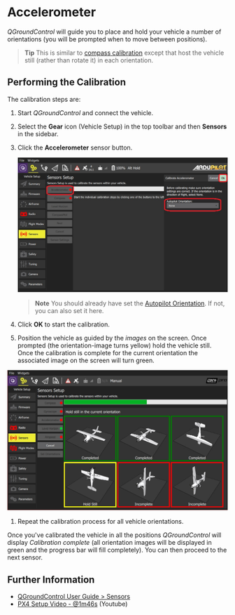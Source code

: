 # Accelerometer

*QGroundControl* will guide you to place and hold your vehicle a number of orientations (you will be prompted when to move between positions). 

> **Tip** This is similar to [compass calibration](../config/compass.md) except that host the vehicle still (rather than rotate it) in each orientation.

## Performing the Calibration 

The calibration steps are:

1. Start *QGroundControl* and connect the vehicle.
1. Select the **Gear** icon (Vehicle Setup) in the top toolbar and then **Sensors** in the sidebar.
1. Click the **Accelerometer** sensor button.

   ![Accelerometer calibration](../../images/qgc/setup/sensor_accelerometer.jpg)
   
   > **Note** You should already have set the [Autopilot Orientation](../config/flight_controller_orientation.md). If not, you can also set it here.
   
1. Click **OK** to start the calibration. 
1. Position the vehicle as guided by the *images* on the screen. Once prompted (the orientation-image turns yellow) hold the vehicle still. Once the calibration is complete for the current orientation the associated image on the screen will turn green.
  
  ![Accelerometer calibration](../../images/qgc/setup/sensor_accelerometer_positions_px4.jpg)
  
1. Repeat the calibration process for all vehicle orientations.
   
Once you've calibrated the vehicle in all the positions *QGroundControl* will display *Calibration complete* (all orientation images will be displayed in green and the progress bar will fill completely). You can then proceed to the next sensor. 


## Further Information

* [QGroundControl User Guide > Sensors](https://docs.qgroundcontrol.com/en/SetupView/Sensors.html#px4-accelerometer-calibration)
* [PX4 Setup Video - @1m46s](https://youtu.be/91VGmdSlbo4?t=1m46s) (Youtube)
